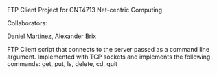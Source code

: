 FTP Client 
Project for CNT4713 Net-centric Computing

Collaborators:

Daniel Martinez, Alexander Brix

FTP Client script that connects to the server passed as a command line argument. 
Implemented with TCP sockets and implements the following commands:
get,
put,
ls,
delete,
cd,
quit
